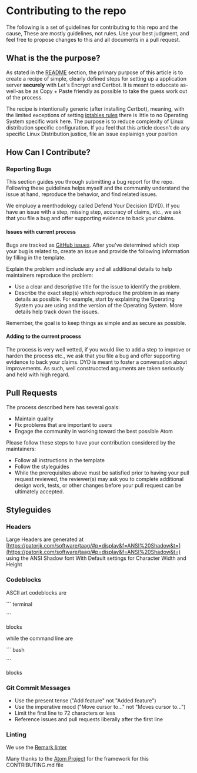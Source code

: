 # Contributing to the repo

The following is a set of guidelines for contributing to this repo and the cause, These are mostly guidelines, not rules. Use your best judgment, and feel free to propose changes to this and all documents in a pull request.

## What is the the purpose?

As stated in the [README](README.md#goals) section, the primary purpose of this article is to create a recipe of simple, clearly defined steps for setting up a application server **securely** with Let's Encrypt and Certbot. It is meant to educcate as-well-as be as Copy + Paste friendly as possible to take the guess work out of the process.

The recipe is intentionally generic (after installing Certbot), meaning, with the limited exceptions of setting [iptables rules](iptables.md) there is little to no Operating System specific work here. The purpose is to reduce complexity of Linux distribution specific configuration. If you feel that this article doesn't do any specific Linux Distribution justice, file an issue explainign your position

## How Can I Contribute?

### Reporting Bugs

This section guides you through submitting a bug report for the repo. Following these guidelines helps myself and the community understand the issue at hand, reproduce the behavior, and find related issues.

We empluoy a menthodology called Defend Your Decision (DYD). If you have an issue with a step, missing step, accuracy of claims, etc., we ask that you file a bug and offer supporting evidence to back your claims.

#### Issues with current process

Bugs are tracked as [GitHub issues](https://guides.github.com/features/issues/). After you've determined which step your bug is related to, create an issue and provide the following information by filling in the template.

Explain the problem and include any and all additional details to help maintainers reproduce the problem:

-   Use a clear and descriptive title for the issue to identify the problem.
-   Describe the exact step(s) which reproduce the problem in as many details as possible. For example, start by explaining the Operating System you are using and the version of the Operating System. More details help track down the issues.

Remember, the goal is to keep things as simple and as secure as possible.

#### Adding to the current process

The process is very well vetted, if you would like to add a step to improve or harden the process etc., we ask that you file a bug and offer supporting evidence to back your claims. DYD is meant to foster a conversation about improvements. As such, well construccted arguments are taken seriously and held with high regard.

## Pull Requests

The process described here has several goals:

-   Maintain quality
-   Fix problems that are important to users
-   Engage the community in working toward the best possible Atom


Please follow these steps to have your contribution considered by the maintainers:

-   Follow all instructions in the template
-   Follow the styleguides
-   While the prerequisites above must be satisfied prior to having your pull request reviewed, the reviewer(s) may ask you to complete additional design work, tests, or other changes before your pull request can be ultimately accepted.

## Styleguides


### Headers
Large Headers are generated at [https://patorjk.com/software/taag/#p=display&f=ANSI%20Shadow&t=](https://patorjk.com/software/taag/#p=display&f=ANSI%20Shadow&t=) using the ANSI Shadow font With Default settings for Character Width and Height

### Codeblocks
ASCII art codeblocks are

\```
terminal

\```

blocks

while the command line are

\```
bash

\```

blocks

### Git Commit Messages

-   Use the present tense ("Add feature" not "Added feature")
-   Use the imperative mood ("Move cursor to..." not "Moves cursor to...")
-   Limit the first line to 72 characters or less
-   Reference issues and pull requests liberally after the first line

### Linting

We use the [Remark linter](https://github.com/remarkjs/remark)



Many thanks to the [Atom Project](https://github.com/atom/atom/blob/master/CONTRIBUTING.md) for the framework for this CONTRIBUTING.md file
